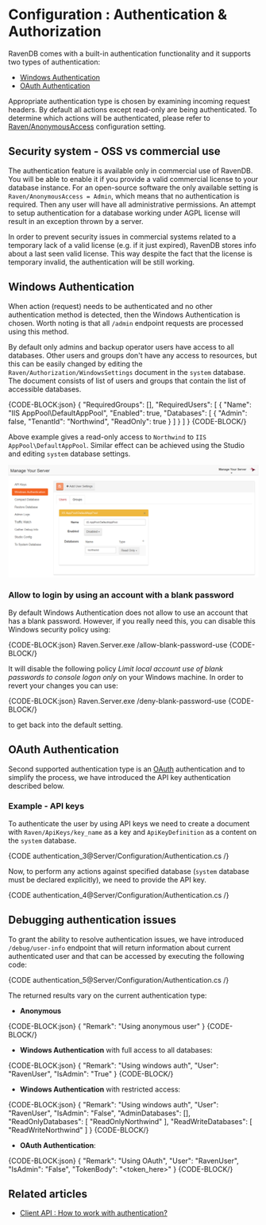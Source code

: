 # Configuration : Authentication & Authorization

RavenDB comes with a built-in authentication functionality and it supports two types of authentication:    

* [Windows Authentication](../../server/configuration/authentication-and-authorization#windows-authentication)   
* [OAuth Authentication](../../server/configuration/authentication-and-authorization#oauth-authentication)   

Appropriate authentication type is chosen by examining incoming request headers. By default all actions except read-only are being authenticated. To determine which actions will be authenticated, please refer to [Raven/AnonymousAccess](../../server/configuration/configuration-options#authorization--authentication) configuration setting.

## Security system - OSS vs commercial use

The authentication feature is available only in commercial use of RavenDB. You will be able to enable it if you provide a valid commercial license to your database instance. For an open-source software the only available setting is `Raven/AnonymousAccess = Admin`, which means that no authentication is required. Then any user will have all administrative permissions.
An attempt to setup authentication for a database working under AGPL license will result in an exception thrown by a server.

In order to prevent security issues in commercial systems related to a temporary lack of a valid license (e.g. if it just expired), RavenDB stores info about a last seen valid license. This way despite the fact that the license is temporary invalid, the authentication will be still working.

## Windows Authentication

When action (request) needs to be authenticated and no other authentication method is detected, then the Windows Authentication is chosen. Worth noting is that all `/admin` endpoint requests are processed using this method.

By default only admins and backup operator users have access to all databases. Other users and groups don't have any access to resources, but this can be easily changed by editing the `Raven/Authorization/WindowsSettings` document in the `system` database. The document consists of list of users and groups that contain the list of accessible databases.

{CODE-BLOCK:json}
{
	"RequiredGroups": [],
	"RequiredUsers": [
		{
			"Name": "IIS AppPool\\DefaultAppPool",
			"Enabled": true,
			"Databases": [
				{
					"Admin": false,
					"TenantId": "Northwind",
					"ReadOnly": true
				}
			]
		}
	]
}
{CODE-BLOCK/}

Above example gives a read-only access to `Northwind` to `IIS AppPool\DefaultAppPool`. Similar effect can be achieved using the Studio and editing `system` database settings.

![Figure 1: `Windows Authentication` settings](images/authentication-windows.png)

### Allow to login by using an account with a blank password

By default Windows Authentication does not allow to use an account that has a blank password. However, if you really need this, you can disable this Windows security policy using:

{CODE-BLOCK:json}
	Raven.Server.exe /allow-blank-password-use
{CODE-BLOCK/}

It will disable the following policy _Limit local account use of blank passwords to console logon only_ on your Windows machine. In order to revert your changes you can use:

{CODE-BLOCK:json}
	Raven.Server.exe /deny-blank-password-use
{CODE-BLOCK/}

to get back into the default setting.

## OAuth Authentication

Second supported authentication type is an [OAuth](http://oauth.net/) authentication and to simplify the process, we have introduced the API key authentication described below.

### Example - API keys

To authenticate the user by using API keys we need to create a document with `Raven/ApiKeys/key_name` as a key and `ApiKeyDefinition` as a content on the `system` database.

{CODE authentication_3@Server/Configuration/Authentication.cs /}

Now, to perform any actions against specified database (`system` database must be declared explicitly), we need to provide the API key.

{CODE authentication_4@Server/Configuration/Authentication.cs /}

## Debugging authentication issues

To grant the ability to resolve authentication issues, we have introduced `/debug/user-info` endpoint that will return information about current authenticated user and that can be accessed by executing the following code:

{CODE authentication_5@Server/Configuration/Authentication.cs /}

The returned results vary on the current authentication type:  
 
* **Anonymous**      

{CODE-BLOCK:json}
{
    "Remark": "Using anonymous user"
}
{CODE-BLOCK/}

* **Windows Authentication** with full access to all databases:    

{CODE-BLOCK:json}
{
    "Remark": "Using windows auth",
	"User": "RavenUser",
	"IsAdmin": "True"
}
{CODE-BLOCK/}

* **Windows Authentication** with restricted access:   

{CODE-BLOCK:json}
{
    "Remark": "Using windows auth",
	"User": "RavenUser",
	"IsAdmin": "False",
	"AdminDatabases": [],
    "ReadOnlyDatabases": [ "ReadOnlyNorthwind" ],
    "ReadWriteDatabases": [ "ReadWriteNorthwind" ]
}
{CODE-BLOCK/}

* **OAuth Authentication**:    

{CODE-BLOCK:json}
{
    "Remark": "Using OAuth",
	"User": "RavenUser",
	"IsAdmin": "False",
	"TokenBody": "<token_here>"
}
{CODE-BLOCK/}

## Related articles

- [Client API : How to work with authentication?](../../client-api/how-to/work-with-authentication)

